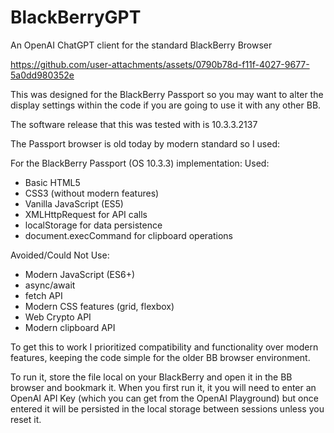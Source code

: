 # BlackBerryGPT
An OpenAI ChatGPT client for the standard BlackBerry Browser



https://github.com/user-attachments/assets/0790b78d-f11f-4027-9677-5a0dd980352e



This was designed for the BlackBerry Passport so you may want to alter the display settings within the code if you are going to use it with any other BB.

The software release that this was tested with is 10.3.3.2137

The Passport browser is old today by modern standard so I used:

For the BlackBerry Passport (OS 10.3.3) implementation:
Used:

- Basic HTML5
- CSS3 (without modern features)
- Vanilla JavaScript (ES5)
- XMLHttpRequest for API calls
- localStorage for data persistence
- document.execCommand for clipboard operations

Avoided/Could Not Use:

- Modern JavaScript (ES6+)
- async/await
- fetch API
- Modern CSS features (grid, flexbox)
- Web Crypto API
- Modern clipboard API

To get this to work I prioritized compatibility and functionality over modern features, keeping the code simple for the older BB browser environment.

To run it, store the file local on your BlackBerry and  open it in the BB browser and bookmark it. When you first run it, it you will need to enter an OpenAI API Key (which you can get from the OpenAI Playground) but once entered it will be persisted in the local storage between sessions unless you reset it.
